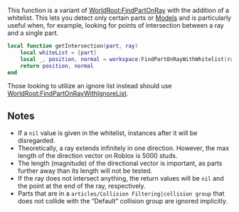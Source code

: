 This function is a variant of [WorldRoot:FindPartOnRay](https://developer.roblox.com/en-us/api-reference/function/WorldRoot/FindPartOnRay) with the addition of a whitelist. This lets you detect only certain parts or [Models](https://developer.roblox.com/en-us/api-reference/class/Model) and is particularly useful when, for example, looking for points of intersection between a ray and a single part.

```Lua
local function getIntersection(part, ray)
    local whiteList = {part}
    local _, position, normal = workspace:FindPartOnRayWithWhitelist(ray, whiteList)
    return position, normal
end
```

Those looking to utilize an ignore list instead should use [WorldRoot:FindPartOnRayWithIgnoreList](https://developer.roblox.com/en-us/api-reference/function/WorldRoot/FindPartOnRayWithIgnoreList).

Notes
-----

*   If a `nil` value is given in the whitelist, instances after it will be disregarded.
*   Theoretically, a ray extends infinitely in one direction. However, the max length of the direction vector on Roblox is 5000 studs.
*   The length (magnitude) of the directional vector is important, as parts further away than its length will not be tested.
*   If the ray does not intersect anything, the return values will be `nil` and the point at the end of the ray, respectively.
*   Parts that are in a `articles/Collision Filtering|collision group` that does not collide with the “Default” collision group are ignored implicitly.